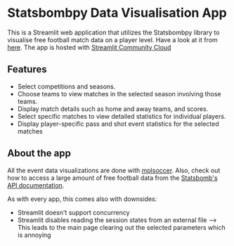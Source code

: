 # Statsbombpy Data Visualisation App

This is a Streamlit web application that utilizes the Statsbombpy library to visualise free football match data on a player level. Have a look at it from [here](https://matilap-football-data-app.streamlit.app/). The app is hosted with [Streamlit Community Cloud](https://docs.streamlit.io/streamlit-community-cloud)

## Features

- Select competitions and seasons.
- Choose teams to view matches in the selected season involving those teams.
- Display match details such as home and away teams, and scores.
- Select specific matches to view detailed statistics for individual players.
- Display player-specific pass and shot event statistics for the selected matches



## About the app

All the event data visualizations are done with [mplsoccer](https://mplsoccer.readthedocs.io/en/latest/). Also, check out how to access a large amount of free football data from the [Statsbomb's API documentation](https://github.com/statsbomb/statsbombpy). 

As with every app, this comes also with downsides:
- Streamlit doesn't support concurrency 
- Streamlit disables reading the session states from an external file --> This leads to the main page clearing out the selected parameters which is annoying

  
  


